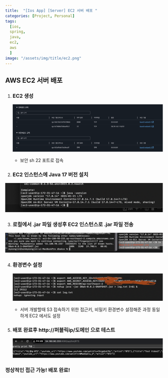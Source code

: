 ```yaml
---
title:  "[Ios App] [Server] EC2 서버 배포 "
categories: [Project, Personal]
tags:
  [ios,
  spring,
  java,
  ec2,
  aws
  ] 
image: "/assets/img/title/ec2.png"
---
```


## AWS EC2 서버 배포 

1. ### EC2 생성 
    ![](/assets/img/posts/post/보안.png)
    * 보안 sh 22 포트로 접속

2. ### EC2 인스턴스에 Java 17 버전 설치
![](/assets/img/posts/post/EC2%20인스턴스에%20java%20설치.png)

3. ### 로컬에서 .jar 파일 생성후 EC2 인스턴스로 .jar 파일 전송
![](/assets/img/posts/post/로컬%20->%20EC2%20로%20jar%20파일%20옮기기.png)

4. ### 환경변수 설정
    ![](/assets/img/posts/post/환경변수.png)
    * 서버 개발할때 S3 접속하기 위한 접근키, 비밀키 환경변수 설정해준 과정 동일하게 EC2 에서도 설정

5. ### 배포 완료후 http://퍼블릭ip/도메인 으로 테스트 
    ![](/assets/img/posts/post/배포완료.png)

### 정상적인 접근 가능! 배포 완료!